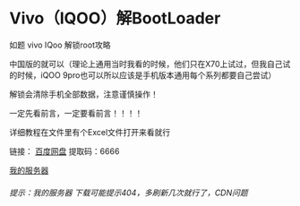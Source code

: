 # Vivo（IQOO）解BootLoader
如题
vivo IQoo 解锁root攻略

中国版的就可以（理论上通用当时我看的时候，他们只在X70上试过，但我自己试的时候，iQOO 9pro也可以所以应该是手机版本通用每个系列都要自己尝试）

解锁会清除手机全部数据，注意谨慎操作！

一定先看前言，一定要看前言！！！！

详细教程在文件里有个Excel文件打开来看就行

链接：
[百度网盘](https://pan.baidu.com/s/1Ojl8nWLMTy0hGt9-OIg_FQ?dp-logid=16881900732097680002&pwd=6666#/home/%2F/%2F)
提取码：6666

[我的服务器](https://mc.codegang.top/file/other_user/2265514616/temp/vi_bl_root.zip)
###### 提示：我的服务器 下载可能提示404，多刷新几次就行了，CDN问题

